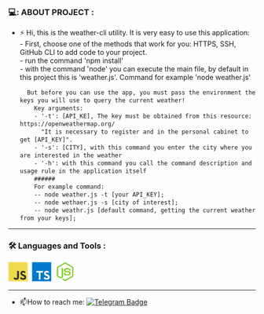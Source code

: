 ###  💻: ABOUT PROJECT :
- :zap: Hi, this is the weather-cli utility.
        It is very easy to use this application: 
          <br>
          - First, choose one of the methods that work for you: HTTPS, SSH, GitHub CLI to add code to your project.
          <br>
          - run the command 'npm install'
          <br>
          - with the command 'node' you can execute the main file, by default in this project this is 'weather.js'. Command for example 'node weather.js'

        But before you can use the app, you must pass the environment the keys you will use to query the current weather!
          Key arguments:
          - '-t': [API_KE], The key must be obtained from this resource: https://openweathermap.org/ 
            "It is necessary to register and in the personal cabinet to get [API_KEY]".
          - '-s': [CITY], with this command you enter the city where you are interested in the weather
          - '-h': with this command you call the command description and usage rule in the application itself 
          ######
          For example command: 
          -- node weather.js -t [your API_KEY];
          -- node wethaer.js -s [city of interest];
          -- node weathr.js [default command, getting the current weather from your keys];
        
---

### :hammer_and_wrench: Languages and Tools :
<div>
  <img src="https://github.com/devicons/devicon/blob/master/icons/javascript/javascript-original.svg" title="JavaScript" alt="JavaScript" width="40" height="40"/>&nbsp;
  <img src="https://github.com/devicons/devicon/blob/master/icons/typescript/typescript-original.svg" title="typescript" alt="typescript" width="40" height="40"/>&nbsp;
  <img src="https://github.com/devicons/devicon/blob/master/icons/nodejs/nodejs-original.svg" title="Node" alt="Node" width="40" height="40"/>&nbsp;
</div>

---

- :mailbox:How to reach me: [![Telegram Badge](https://img.shields.io/badge/-Telegram-blue?style=flat&logo=Telegram&logoColor=white)](https://t.me/AlikPivnenko)
